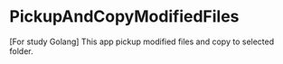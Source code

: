 # PickupAndCopyModifiedFiles
[For study Golang] This app pickup modified files and copy to selected folder.
